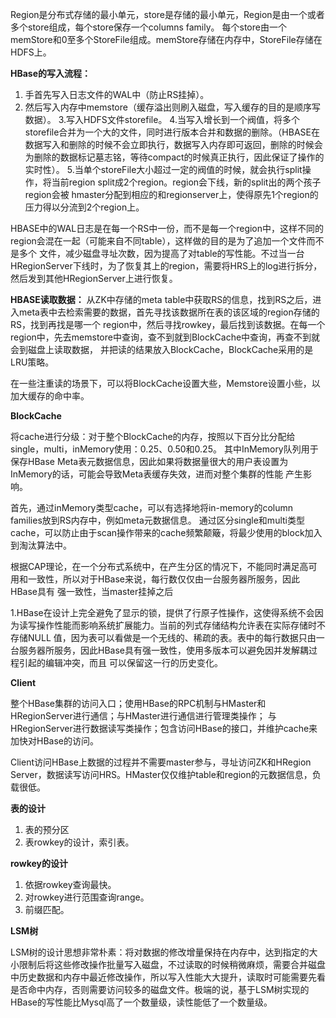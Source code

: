 
Region是分布式存储的最小单元，store是存储的最小单元，Region是由一个或者多个store组成，每个store保存一个columns family。
每个store由一个memStore和0至多个StoreFile组成。memStore存储在内存中，StoreFile存储在HDFS上。

**HBase的写入流程：**
1. 手首先写入日志文件的WAL中（防止RS挂掉）。
2. 然后写入内存中memstore（缓存溢出则刷入磁盘，写入缓存的目的是顺序写数据）。
3.写入HDFS文件storefile。
4.当写入增长到一个阀值，将多个storefile合并为一个大的文件，同时进行版本合并和数据的删除。（HBASE在数据写入和删除的时候不会立即执行，数据写入内存即可返回，删除的时候会为删除的数据标记墓志铭，等待compact的时候真正执行，因此保证了操作的实时性）。
5.当单个storeFile大小超过一定的阀值的时候，就会执行split操作，将当前region split成2个region。region会下线，新的split出的两个孩子region会被
hmaster分配到相应的和regionserver上，使得原先1个region的压力得以分流到2个region上。

HBASE中的WAL日志是在每一个RS中一份，而不是每一个region中，这样不同的region会混在一起（可能来自不同table），这样做的目的是为了追加一个文件而不是多个
文件，减少磁盘寻址次数，因为提高了对table的写性能。不过当一台HRegionServer下线时，为了恢复其上的region，需要将HRS上的log进行拆分，然后发到其他HRegionServer上进行恢复。

**HBASE读取数据：**
从ZK中存储的meta table中获取RS的信息，找到RS之后，进入meta表中去检索需要的数据，首先寻找该数据所在表的该区域的region存储的RS，找到再找是哪一个
region中，然后寻找rowkey，最后找到该数据。在每一个region中，先去memstore中查询，查不到就到BlockCache中查询，再查不到就会到磁盘上读取数据，
并把读的结果放入BlockCache，BlockCache采用的是LRU策略。

在一些注重读的场景下，可以将BlockCache设置大些，Memstore设置小些，以加大缓存的命中率。

**BlockCache**

将cache进行分级：对于整个BlockCache的内存，按照以下百分比分配给single，multi，inMemory使用：0.25、0.50和0.25。
其中InMemory队列用于保存HBase Meta表元数据信息，因此如果将数据量很大的用户表设置为InMemory的话，可能会导致Meta表缓存失效，进而对整个集群的性能
产生影响。

首先，通过inMemory类型cache，可以有选择地将in-memory的column families放到RS内存中，例如meta元数据信息。
通过区分single和multi类型cache，可以防止由于scan操作带来的cache频繁颠簸，将最少使用的block加入到淘汰算法中。

根据CAP理论，在一个分布式系统中，在产生分区的情况下，不能同时满足高可用和一致性，所以对于HBase来说，每行数仅仅由一台服务器所服务，因此HBase具有
强一致性，当master挂掉之后

1.HBase在设计上完全避免了显示的锁，提供了行原子性操作，这使得系统不会因为读写操作性能而影响系统扩展能力。当前的列式存储结构允许表在实际存储时不存储NULL
值，因为表可以看做是一个无线的、稀疏的表。表中的每行数据只由一台服务器所服务，因此HBase具有强一致性，使用多版本可以避免因并发解耦过程引起的编辑冲突，而且
可以保留这一行的历史变化。



**Client**

整个HBase集群的访问入口；使用HBase的RPC机制与HMaster和HRegionServer进行通信；与HMaster进行通信进行管理类操作；
与HRegionServer进行数据读写类操作；包含访问HBase的接口，并维护cache来加快对HBase的访问。

Client访问HBase上数据的过程并不需要master参与，寻址访问ZK和HRegion Server，数据读写访问HRS。HMaster仅仅维护table和region的元数据信息，负载很低。


**表的设计**
1. 表的预分区
2. 表rowkey的设计，索引表。

**rowkey的设计**
1. 依据rowkey查询最快。
2. 对rowkey进行范围查询range。
3. 前缀匹配。

**LSM树**

LSM树的设计思想非常朴素：将对数据的修改增量保持在内存中，达到指定的大小限制后将这些修改操作批量写入磁盘，不过读取的时候稍微麻烦，需要合并磁盘中历史数据和内存中最近修改操作，所以写入性能大大提升，读取时可能需要先看是否命中内存，否则需要访问较多的磁盘文件。极端的说，基于LSM树实现的HBase的写性能比Mysql高了一个数量级，读性能低了一个数量级。



